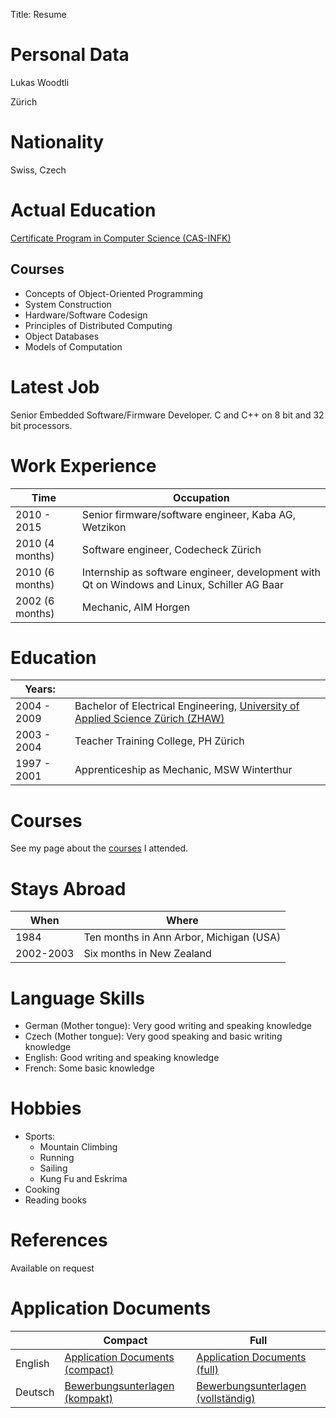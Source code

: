 Title: Resume


# Personal Data
Lukas Woodtli

Zürich

# Nationality
Swiss, Czech

# Actual Education
[Certificate Program in Computer Science (CAS-INFK)](https://www.inf.ethz.ch/continuing-education/certificate-program.html)

## Courses

- Concepts of Object-Oriented Programming
- System Construction
- Hardware/Software Codesign
- Principles of Distributed Computing
- Object Databases
- Models of Computation


# Latest Job
Senior Embedded Software/Firmware Developer. C and C++ on 8 bit and 32 bit processors.

# Work Experience

| Time             | Occupation
|------------------|---------------------------------------------------
| 2010 - 2015      | Senior firmware/software engineer, Kaba AG, Wetzikon
| 2010 (4 months)  | Software engineer, Codecheck Zürich
| 2010 (6 months)  | Internship as software engineer, development with Qt on Windows and Linux, Schiller AG Baar
| 2002 (6 months)  | Mechanic, AIM Horgen


# Education
| Years:         |                                                                                          |
|----------------|------------------------------------------------------------------------------------------|
| 2004 - 2009    | Bachelor of Electrical Engineering, [University of Applied Science Zürich (ZHAW)](http://www.zhaw.ch) |
| 2003 - 2004    | Teacher Training College, PH Zürich                                                      |
| 1997 - 2001    | Apprenticeship as Mechanic, MSW Winterthur                                               |


# Courses
See my page about the [courses](courses.html) I attended.


# Stays Abroad
| When      | Where
|-----------|----------------------------------------
| 1984      | Ten months in Ann Arbor, Michigan (USA)
| 2002-2003 | Six months in New Zealand


# Language Skills

- German (Mother tongue): Very good writing and speaking knowledge
- Czech (Mother tongue): Very good speaking and basic writing knowledge
- English: Good writing and speaking knowledge
- French: Some basic knowledge

# Hobbies

* Sports:
    * Mountain Climbing
    * Running
    * Sailing
    * Kung Fu and Eskrima
* Cooking
* Reading books

# References
Available on request


# Application Documents

|         | Compact                   | Full       |
|---------|---------------------------|------------|
| English | [Application Documents (compact)](/documents/Application_Documents_Lukas_Woodtli.zip) | [Application Documents (full)](/documents/Application_Documents_full_Lukas_Woodtli.zip) |
| Deutsch | [Bewerbungsunterlagen (kompakt)](/documents/Bewerbungsunterlagen_Lukas_Woodtli.zip) | [Bewerbungsunterlagen (vollständig)](/documents/Bewerbungsunterlagen_alle_Lukas_Woodtli.zip) |
